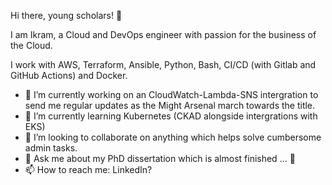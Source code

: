 Hi there, young scholars! 👋

I am Ikram, a Cloud and DevOps engineer with passion for the business of the Cloud.

I work with AWS, Terraform, Ansible, Python, Bash, CI/CD (with Gitlab and GitHub Actions) and Docker.


- 🔭 I’m currently working on an CloudWatch-Lambda-SNS intergration to send me regular updates as the Might Arsenal march towards the title.
- 🌱 I’m currently learning Kubernetes (CKAD alongside intergrations with EKS)
- 👯 I’m looking to collaborate on anything which helps solve cumbersome admin tasks.
- 💬 Ask me about my PhD dissertation which is almost finished ... 👀
- 📫 How to reach me: LinkedIn?


